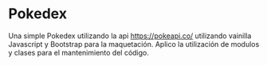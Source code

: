 # Pokedex
Una simple Pokedex utilizando la api https://pokeapi.co/ utilizando vainilla Javascript y Bootstrap para la maquetación.
Aplico la utilización de modulos y clases para el mantenimiento del código.
